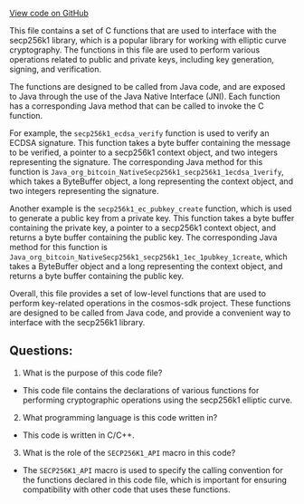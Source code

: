 [View code on GitHub](https://github.com/cosmos/cosmos-sdk.git/crypto/keys/secp256k1/internal/secp256k1/libsecp256k1/src/java/org_bitcoin_NativeSecp256k1.h)

This file contains a set of C functions that are used to interface with the secp256k1 library, which is a popular library for working with elliptic curve cryptography. The functions in this file are used to perform various operations related to public and private keys, including key generation, signing, and verification.

The functions are designed to be called from Java code, and are exposed to Java through the use of the Java Native Interface (JNI). Each function has a corresponding Java method that can be called to invoke the C function.

For example, the `secp256k1_ecdsa_verify` function is used to verify an ECDSA signature. This function takes a byte buffer containing the message to be verified, a pointer to a secp256k1 context object, and two integers representing the signature. The corresponding Java method for this function is `Java_org_bitcoin_NativeSecp256k1_secp256k1_1ecdsa_1verify`, which takes a ByteBuffer object, a long representing the context object, and two integers representing the signature.

Another example is the `secp256k1_ec_pubkey_create` function, which is used to generate a public key from a private key. This function takes a byte buffer containing the private key, a pointer to a secp256k1 context object, and returns a byte buffer containing the public key. The corresponding Java method for this function is `Java_org_bitcoin_NativeSecp256k1_secp256k1_1ec_1pubkey_1create`, which takes a ByteBuffer object and a long representing the context object, and returns a byte buffer containing the public key.

Overall, this file provides a set of low-level functions that are used to perform key-related operations in the cosmos-sdk project. These functions are designed to be called from Java code, and provide a convenient way to interface with the secp256k1 library.
## Questions: 
 1. What is the purpose of this code file?
- This code file contains the declarations of various functions for performing cryptographic operations using the secp256k1 elliptic curve.

2. What programming language is this code written in?
- This code is written in C/C++.

3. What is the role of the `SECP256K1_API` macro in this code?
- The `SECP256K1_API` macro is used to specify the calling convention for the functions declared in this code file, which is important for ensuring compatibility with other code that uses these functions.